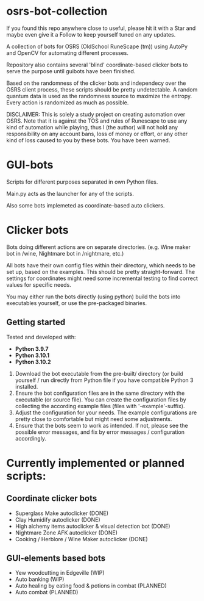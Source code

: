 # osrs-bot-collection

If you found this repo anywhere close to useful, please hit it with a Star and maybe even give it a Follow to keep yourself tuned on any updates.

A collection of bots for OSRS (OldSchool RuneScape (tm)) using AutoPy and OpenCV for automating different processes.

Repository also contains several 'blind' coordinate-based clicker bots to serve the purpose until guibots have been finished.

Based on the randomness of the clicker bots and independecy over the OSRS client process, these scripts should be pretty undetectable. A random quantum data is used as the randomness source to maximize the entropy. Every action is randomized as much as possible.

DISCLAIMER: This is solely a study project on creating automation over OSRS. Note that it is against the TOS and rules of Runescape to use any kind of automation while playing, thus I (the author) will not hold any responsibility on any account bans, loss of money or effort, or any other kind of loss caused to you by these bots. You have been warned.

# GUI-bots
Scripts for different purposes separated in own Python files.

Main.py acts as the launcher for any of the scripts.

Also some bots implemeted as coordinate-based auto clickers.

# Clicker bots

Bots doing different actions are on separate directories. (e.g. Wine maker bot in /wine, Nightmare bot in /nightmare, etc.)

All bots have their own config files within their directory, which needs to be set up, based on the examples. This should be pretty straight-forward. The settings for coordinates might need some incremental testing to find correct values for specific needs.

You may either run the bots directly (using python) build the bots into executables yourself, or use the pre-packaged binaries.

## Getting started
Tested and developed with: 
- **Python 3.9.7** 
- **Python 3.10.1**
- **Python 3.10.2**

1. Download the bot executable from the pre-built/ directory (or build yourself / run directly from Python file if you have compatible Python 3 installed.
2. Ensure the bot configuration files are in the same directory with the executable (or source file). You can create the configuration files by collecting the according example files (files with '-example'-suffix).
3. Adjust the configuration for your needs. The example configurations are pretty close to comfortable but might need some adjustments.
4. Ensure that the bots seem to work as intended. If not, please see the possible error messages, and fix by error messages / configuration accordingly.

# Currently implemented or planned scripts:

## Coordinate clicker bots
- Superglass Make autoclicker (DONE)
- Clay Humidify autoclicker (DONE)
- High alchemy items autoclicker & visual detection bot (DONE)
- Nightmare Zone AFK autoclicker (DONE)
- Cooking / Herblore / Wine Maker autoclicker (DONE)

## GUI-elements based bots
- Yew woodcutting in Edgeville (WIP)
- Auto banking (WIP)
- Auto healing by eating food & potions in combat (PLANNED)
- Auto combat (PLANNED)

